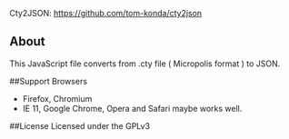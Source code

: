 Cty2JSON: https://github.com/tom-konda/cty2json

## About
This JavaScript file converts from .cty file ( Micropolis format ) to JSON.

##Support Browsers
* Firefox, Chromium
* IE 11, Google Chrome, Opera and Safari maybe works well.

##License
Licensed under the GPLv3
